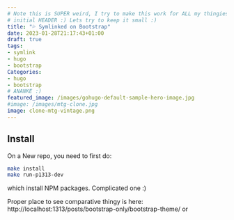 ```yaml
---
# Note this is SUPER weird, I try to make this work for ALL my thingies so there might be some behavioural clatches in the
# initial HEADER :) Lets try to keep it small :)
title: "💦 Symlinked on Bootstrap"
date: 2023-01-28T21:17:43+01:00
draft: true
tags:
- symlink
- hugo
- bootstrap
Categories:
- hugo
- bootstrap
# ANANKE :)
featured_image: /images/gohugo-default-sample-hero-image.jpg
#image: /images/mtg-clone.jpg
image: clone-mtg-vintage.png
---
```


## Install

On a New repo, you need to first do:

```bash
make install
make run-p1313-dev
```

which install NPM packages. Complicated one :)

Proper place to see comparative thingy is here: http://localhost:1313/posts/bootstrap-only/bootstrap-theme/ or
